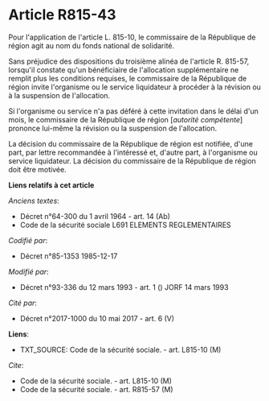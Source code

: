 # Article R815-43

Pour l'application de l'article L. 815-10, le commissaire de la République de région agit au nom du fonds national de
solidarité. 

Sans préjudice des dispositions du troisième alinéa de l'article R. 815-57, lorsqu'il constate qu'un bénéficiaire de
l'allocation supplémentaire ne remplit plus les conditions requises, le commissaire de la République de région invite
l'organisme ou le service liquidateur à procéder à la révision ou à la suspension de l'allocation. 

Si l'organisme ou service n'a pas déféré à cette invitation dans le délai d'un mois, le commissaire de la République de
région [*autorité compétente*] prononce lui-même la révision ou la suspension de l'allocation. 

La décision du commissaire de la République de région est notifiée, d'une part, par lettre recommandée à l'intéressé et,
d'autre part, à l'organisme ou service liquidateur. La décision du commissaire de la République de région doit être motivée.

**Liens relatifs à cet article**

_Anciens textes_:

  - Décret n°64-300 du 1 avril 1964 - art. 14 (Ab)
  - Code de la sécurité sociale L691 ELEMENTS REGLEMENTAIRES

_Codifié par_:

  - Décret n°85-1353 1985-12-17

_Modifié par_:

  - Décret n°93-336 du 12 mars 1993 - art. 1 () JORF 14 mars 1993

_Cité par_:

  - Décret n°2017-1000 du 10 mai 2017 - art. 6 (V)

**Liens**:

  - TXT_SOURCE: Code de la sécurité sociale. - art. L815-10 (M)

_Cite_:

  - Code de la sécurité sociale. - art. L815-10 (M)
  - Code de la sécurité sociale. - art. R815-57 (M)
